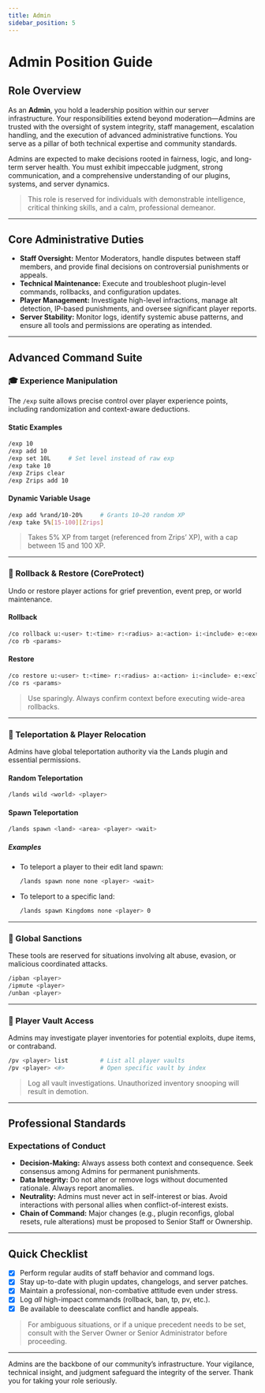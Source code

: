 ```yaml
---
title: Admin
sidebar_position: 5
---
```


# Admin Position Guide

## Role Overview

As an **Admin**, you hold a leadership position within our server infrastructure. Your responsibilities extend beyond moderation—Admins are trusted with the oversight of system integrity, staff management, escalation handling, and the execution of advanced administrative functions. You serve as a pillar of both technical expertise and community standards.

Admins are expected to make decisions rooted in fairness, logic, and long-term server health. You must exhibit impeccable judgment, strong communication, and a comprehensive understanding of our plugins, systems, and server dynamics.

> This role is reserved for individuals with demonstrable intelligence, critical thinking skills, and a calm, professional demeanor.

---

## Core Administrative Duties

- **Staff Oversight:** Mentor Moderators, handle disputes between staff members, and provide final decisions on controversial punishments or appeals.
- **Technical Maintenance:** Execute and troubleshoot plugin-level commands, rollbacks, and configuration updates.
- **Player Management:** Investigate high-level infractions, manage alt detection, IP-based punishments, and oversee significant player reports.
- **Server Stability:** Monitor logs, identify systemic abuse patterns, and ensure all tools and permissions are operating as intended.

---

## Advanced Command Suite

### 🎓 Experience Manipulation

The `/exp` suite allows precise control over player experience points, including randomization and context-aware deductions.

#### Static Examples

```bash
/exp 10
/exp add 10
/exp set 10L     # Set level instead of raw exp
/exp take 10
/exp Zrips clear
/exp Zrips add 10
```

#### Dynamic Variable Usage

```bash
/exp add %rand/10-20%     # Grants 10–20 random XP
/exp take 5%[15-100][Zrips] 
```

> Takes 5% XP from target (referenced from Zrips’ XP), with a cap between 15 and 100 XP.

---

### 🔁 Rollback & Restore (CoreProtect)

Undo or restore player actions for grief prevention, event prep, or world maintenance.

#### Rollback

```bash
/co rollback u:<user> t:<time> r:<radius> a:<action> i:<include> e:<exclude>
/co rb <params>
```

#### Restore

```bash
/co restore u:<user> t:<time> r:<radius> a:<action> i:<include> e:<exclude>
/co rs <params>
```

> Use sparingly. Always confirm context before executing wide-area rollbacks.

---

### 🧭 Teleportation & Player Relocation

Admins have global teleportation authority via the Lands plugin and essential permissions.

#### Random Teleportation

```bash
/lands wild <world> <player>
```

#### Spawn Teleportation

```bash
/lands spawn <land> <area> <player> <wait>
```

##### Examples

- To teleport a player to their edit land spawn:  
  ```bash
  /lands spawn none none <player> <wait>
  ```

- To teleport to a specific land:  
  ```bash
  /lands spawn Kingdoms none <player> 0
  ```

---

### 🚫 Global Sanctions

These tools are reserved for situations involving alt abuse, evasion, or malicious coordinated attacks.

```bash
/ipban <player>
/ipmute <player>
/unban <player>
```

---

### 🧳 Player Vault Access

Admins may investigate player inventories for potential exploits, dupe items, or contraband.

```bash
/pv <player> list         # List all player vaults
/pv <player> <#>          # Open specific vault by index
```

> Log all vault investigations. Unauthorized inventory snooping will result in demotion.

---

## Professional Standards

### Expectations of Conduct

- **Decision-Making:** Always assess both context and consequence. Seek consensus among Admins for permanent punishments.
- **Data Integrity:** Do not alter or remove logs without documented rationale. Always report anomalies.
- **Neutrality:** Admins must never act in self-interest or bias. Avoid interactions with personal allies when conflict-of-interest exists.
- **Chain of Command:** Major changes (e.g., plugin reconfigs, global resets, rule alterations) must be proposed to Senior Staff or Ownership.

---

## Quick Checklist

- [x] Perform regular audits of staff behavior and command logs.
- [x] Stay up-to-date with plugin updates, changelogs, and server patches.
- [x] Maintain a professional, non-combative attitude even under stress.
- [x] Log *all* high-impact commands (rollback, ban, tp, pv, etc.).
- [x] Be available to deescalate conflict and handle appeals.

> For ambiguous situations, or if a unique precedent needs to be set, consult with the Server Owner or Senior Administrator before proceeding.

---

Admins are the backbone of our community’s infrastructure. Your vigilance, technical insight, and judgment safeguard the integrity of the server. Thank you for taking your role seriously.
